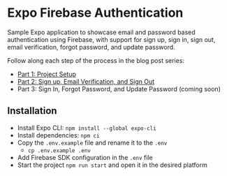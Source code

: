 # Expo Firebase Authentication

Sample Expo application to showcase email and password based authentication using Firebase, with support for sign up, sign in, sign out, email verification, forgot password, and update password.

Follow along each step of the process in the blog post series:

- [Part 1: Project Setup](https://dev.to/diegocasmo/email-and-password-based-authentication-with-expo-and-firebase-part-1-project-setup-3nno)
- [Part 2: Sign up, Email Verification, and Sign Out](https://dev.to/diegocasmo/email-and-password-based-authentication-with-expo-and-firebase-part-2-sign-up-email-verification-and-sign-out-40j5)
- Part 3: Sign In, Forgot Password, and Update Password (coming soon)

## Installation

- Install Expo CLI: `npm install --global expo-cli`
- Install dependencies: `npm ci`
- Copy the `.env.example` file and rename it to the `.env`
  - `cp .env.example .env`
- Add Firebase SDK configuration in the `.env` file
- Start the project `npm run start` and open it in the desired platform
